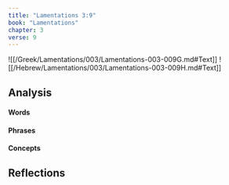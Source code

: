 ```yaml
---
title: "Lamentations 3:9"
book: "Lamentations"
chapter: 3
verse: 9
---
```

![[/Greek/Lamentations/003/Lamentations-003-009G.md#Text]]
![[/Hebrew/Lamentations/003/Lamentations-003-009H.md#Text]]

## Analysis

#### Words

#### Phrases

#### Concepts

## Reflections
